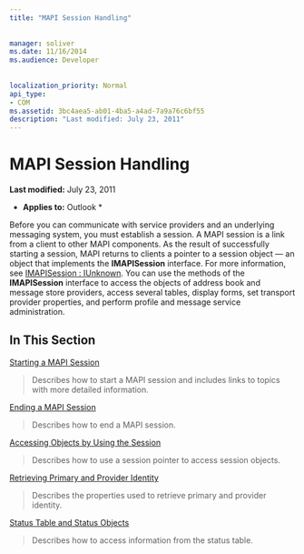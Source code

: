 ```yaml
---
title: "MAPI Session Handling"
 
 
manager: soliver
ms.date: 11/16/2014
ms.audience: Developer
 
 
localization_priority: Normal
api_type:
- COM
ms.assetid: 3bc4aea5-ab01-4ba5-a4ad-7a9a76c6bf55
description: "Last modified: July 23, 2011"
---
```


# MAPI Session Handling

 **Last modified:** July 23, 2011 
  
 * **Applies to:** Outlook * 
  
Before you can communicate with service providers and an underlying messaging system, you must establish a session. A MAPI session is a link from a client to other MAPI components. As the result of successfully starting a session, MAPI returns to clients a pointer to a session object — an object that implements the **IMAPISession** interface. For more information, see [IMAPISession : IUnknown](imapisessioniunknown.md). You can use the methods of the **IMAPISession** interface to access the objects of address book and message store providers, access several tables, display forms, set transport provider properties, and perform profile and message service administration. 
  
## In This Section

[Starting a MAPI Session](starting-a-mapi-session.md)
  
> Describes how to start a MAPI session and includes links to topics with more detailed information.
    
[Ending a MAPI Session](ending-a-mapi-session.md)
  
> Describes how to end a MAPI session.
    
[Accessing Objects by Using the Session](accessing-objects-by-using-the-session.md)
  
> Describes how to use a session pointer to access session objects.
    
[Retrieving Primary and Provider Identity](retrieving-primary-and-provider-identity.md)
  
> Describes the properties used to retrieve primary and provider identity.
    
[Status Table and Status Objects](status-table-and-status-objects.md)
  
> Describes how to access information from the status table.
    

